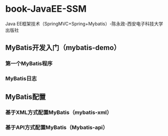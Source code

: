 # book-JavaEE-SSM
Java EE框架技术（SpringMVC+Spring+Mybatis）-陈永政-西安电子科技大学出版社  

## MyBatis开发入门（mybatis-demo）  

### 第一个MyBatis程序  

### MyBatis日志  

## MyBatis配置  

### 基于XML方式配置MyBatis（mybatis-xml）  

### 基于API方式配置MyBatis（Mybatis-api）  




